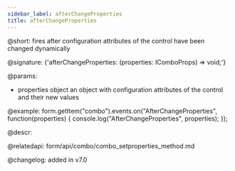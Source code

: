 ```yaml
---
sidebar_label: afterChangeProperties
title: afterChangeProperties
---          
```


@short: fires after configuration attributes of the control have been changed dynamically

@signature: {'afterChangeProperties: (properties: IComboProps) => void;'}

@params:
- properties     object      an object with configuration attributes of the control and their new values

@example:
form.getItem("combo").events.on("AfterChangeProperties", function(properties) {
    console.log("AfterChangeProperties", properties);
});



@descr:

@relatedapi: form/api/combo/combo_setproperties_method.md

@changelog: added in v7.0
